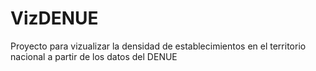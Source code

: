 # VizDENUE
Proyecto para vizualizar la densidad de establecimientos en el territorio nacional a partir de los datos del DENUE
